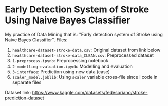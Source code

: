# Early Detection System of Stroke Using Naive Bayes Classifier

My practice of Data Mining that is: "Early detection system of Stroke using Naive Bayes Classifier".
Files:
1. `healthcare-dataset-stroke-data.csv`: Original dataset from link below
2. `healthcare-dataset-stroke-data_CLEAN.csv`: Preprocessed dataset
3. `1-preprocess.ipynb`: Preprocessing notebook
4. `2-modelling-evaluation.ipynb`: Modelling and evaluation
5. `3-interface`: Prediction using new data (case)
6. `scaler_model.joblib`: Using `scaler` variable cross-file since i code in separate files

Dataset link: https://www.kaggle.com/datasets/fedesoriano/stroke-prediction-dataset
